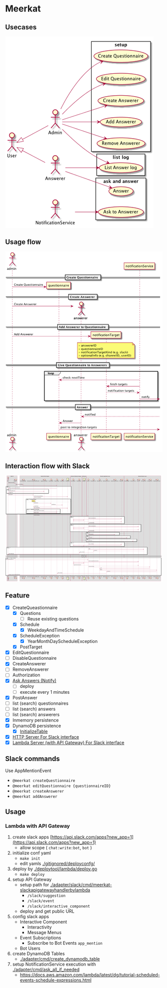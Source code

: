 Meerkat
=======


## Usecases

![](./doc/usecase_diagram.png)

## Usage flow

![](./doc/usage_flow.png)

## Interaction flow with Slack

![](./doc/interaction_flow_with_slack.png)

## Feature

- [x] CreateQueastionnaire
    - [x] Questions
        - [ ] Reuse existing questions
    - [x] Schedule
        - [x] WeekdayAndTimeSchedule
    - [x] ScheduleException
        - [x] YearMonthDayScheduleException
    - [x] PostTarget
- [x] EditQuestionnaire
- [ ] DisableQuestionnaire
- [x] CreateAnswerer
- [ ] RemoveAnswerer
- [ ] Authorization
- [x] [Ask Answers (Notify)](./adapter/cmd/ask_all_if_needed)
    - [ ] deploy
    - [ ] execute every 1 minutes
- [x] PostAnswer
- [ ] list (search) questionnaires
- [ ] list (search) answers
- [ ] list (search) answerers
- [x] Inmemory persistence
- [x] DynamoDB persistence
    - [x] [InitializeTable](./adapter/cmd/create_dynamodb_table)
- [x] [HTTP Server For Slack interface](./adapter/slack/cmd/meerkat-slackhttphandler)
- [x] [Lambda Server (with API Gateway) For Slack interface](./adapter/slack/cmd/meerkat-slackapigatewayhandlerbylambda)

## Slack commands

Use AppMentionEvent

- `@meerkat createQuestionnaire`
- `@meerkat editQuestionnaire {questionnaireID}`
- `@meerkat createAnswerer`
- `@meerkat addAnswerer`

## Usage

### Lambda with API Gateway

1. create slack apps [https://api.slack.com/apps?new_app=1](https://api.slack.com/apps?new_app=1)
    - allow scope ( `chat:write:bot`, `bot` )
2. initialize conf yaml
    - `make init`
    - edit yamls [./gitignored/deployconfg/](./gitignored/deployconfg/)
3. deploy by [./deploytool/lambda/deploy.go](./deploytool/lambda/deploy.go)
    - `make deploy`
4. setup API Gateway
    - setup path for [./adapter/slack/cmd/meerkat-slackapigatewayhandlerbylambda](./adapter/slack/cmd/meerkat-slackapigatewayhandlerbylambda/main.go)
        - `/slack/suggestion`
        - `/slack/event`
        - `/slack/interactive_component`
    - deploy and get public URL
5. config slack apps
    - Interactive Component
        - Interactivity
        - Message Menus
    - Event Subscriptions
        - Subscribe to Bot Events `app_mention`
    - Bot Users
6. create DynamoDB Tables
    - [./adapter/cmd/create_dynamodb_table](./adapter/cmd/create_dynamodb_table)
7. setup NotificationService execution with [./adapter/cmd/ask_all_if_needed](./adapter/cmd/ask_all_if_needed)
    - https://docs.aws.amazon.com/lambda/latest/dg/tutorial-scheduled-events-schedule-expressions.html
